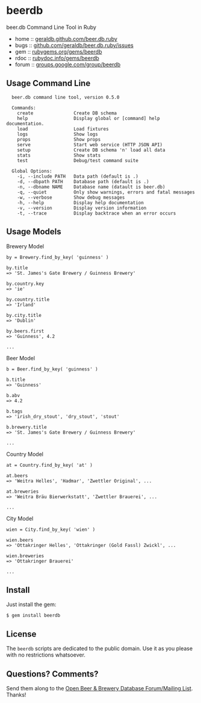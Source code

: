 # beerdb

beer.db Command Line Tool in Ruby

* home  :: [geraldb.github.com/beer.db.ruby](http://geraldb.github.com/beer.db.ruby)
* bugs  :: [github.com/geraldb/beer.db.ruby/issues](https://github.com/geraldb/beer.db.ruby/issues)
* gem   :: [rubygems.org/gems/beerdb](https://rubygems.org/gems/beerdb)
* rdoc  :: [rubydoc.info/gems/beerdb](http://rubydoc.info/gems/beerdb)
* forum :: [groups.google.com/group/beerdb](https://groups.google.com/group/beerdb)


## Usage Command Line

      beer.db command line tool, version 0.5.0
    
      Commands:
        create               Create DB schema
        help                 Display global or [command] help documentation.
        load                 Load fixtures
        logs                 Show logs
        props                Show props
        serve                Start web service (HTTP JSON API)
        setup                Create DB schema 'n' load all data
        stats                Show stats
        test                 Debug/test command suite
    
      Global Options:
        -i, --include PATH   Data path (default is .) 
        -d, --dbpath PATH    Database path (default is .) 
        -n, --dbname NAME    Database name (datault is beer.db) 
        -q, --quiet          Only show warnings, errors and fatal messages 
        -w, --verbose        Show debug messages 
        -h, --help           Display help documentation 
        -v, --version        Display version information 
        -t, --trace          Display backtrace when an error occurs 


## Usage Models

Brewery Model

```
by = Brewery.find_by_key( 'guinness' )

by.title
=> 'St. James's Gate Brewery / Guinness Brewery'

by.country.key
=> 'ie'

by.country.title
=> 'Irland'

by.city.title
=> 'Dublin'

by.beers.first
=> 'Guinness', 4.2

...
```


Beer Model

```
b = Beer.find_by_key( 'guinness' )

b.title
=> 'Guinness'

b.abv
=> 4.2

b.tags
=> 'irish_dry_stout', 'dry_stout', 'stout'

b.brewery.title
=> 'St. James's Gate Brewery / Guinness Brewery'

...
```


Country Model

```
at = Country.find_by_key( 'at' )

at.beers
=> 'Weitra Helles', 'Hadmar', 'Zwettler Original', ...

at.breweries
=> 'Weitra Bräu Bierwerkstatt', 'Zwettler Brauerei', ...

...
```


City Model

```
wien = City.find_by_key( 'wien' )

wien.beers
=> 'Ottakringer Helles', 'Ottakringer (Gold Fassl) Zwickl', ...

wien.breweries
=> 'Ottakringer Brauerei'

...
```


## Install

Just install the gem:

    $ gem install beerdb


## License

The `beerdb` scripts are dedicated to the public domain.
Use it as you please with no restrictions whatsoever.

## Questions? Comments?

Send them along to the [Open Beer & Brewery Database Forum/Mailing List](http://groups.google.com/group/beerdb). Thanks!

